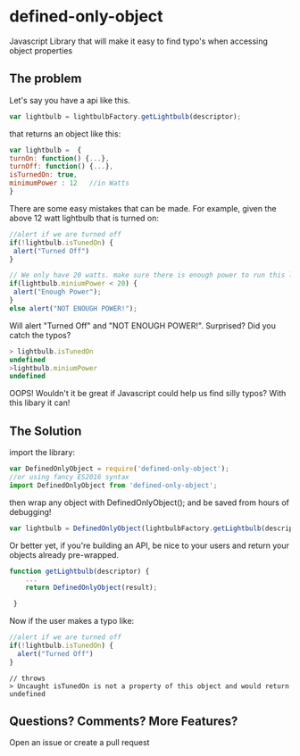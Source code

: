 # defined-only-object
Javascript Library that will make it easy to find typo's when accessing object properties

## The problem

Let's say you have a api like this.
```javascript
var lightbulb = lightbulbFactory.getLightbulb(descriptor);
```   
that returns an object like this:
```javascript
var lightbulb =  {
turnOn: function() {...},
turnOff: function() {...},
isTurnedOn: true,
minimumPower : 12   //in Watts
}
```    
    
    
 There are some easy mistakes that can be made.  For example, given the above 12 watt lightbulb that is turned on:
 
 ```javascript
//alert if we are turned off
if(!lightbulb.isTunedOn) {
  alert("Turned Off")
}

// We only have 20 watts. make sure there is enough power to run this lightbulb
if(lightbulb.miniumPower < 20) {
  alert("Enough Power");
}
else alert("NOT ENOUGH POWER!");
```    
  
Will alert "Turned Off" and "NOT ENOUGH POWER!".  Surprised?  Did you catch the typos?
```javascript
> lightbulb.isTunedOn
undefined
>lightbulb.miniumPower
undefined
```    
        
OOPS! Wouldn't it be great if Javascript could help us find silly typos?  With this libary it can!

## The Solution

import the library:
```javascript
var DefinedOnlyObject = require('defined-only-object');
//or using fancy ES2016 syntax
import DefinedOnlyObject from 'defined-only-object';
```    
then wrap any object with DefinedOnlyObject(); and be saved from hours of debugging!
 ```javascript
var lightbulb = DefinedOnlyObject(lightbulbFactory.getLightbulb(descriptor));
```
Or better yet, if you're building an API, be nice to your users and return your objects already pre-wrapped.
```javascript    
function getLightbulb(descriptor) {
    ...
    return DefinedOnlyObject(result);

 }
```     
     
     
 Now if the user makes a typo like:
```javascript    
//alert if we are turned off
if(!lightbulb.isTunedOn) {
  alert("Turned Off")
}
 ```
 
    // throws
    > Uncaught isTunedOn is not a property of this object and would return undefined
    
    
## Questions? Comments? More Features?

Open an issue or create a pull request
